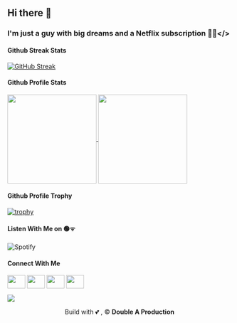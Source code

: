 ## Hi there 👋

### I'm just a guy with big dreams and a Netflix subscription 💭🍿</>

#### Github Streak Stats
[![GitHub Streak](https://github-readme-streak-stats.herokuapp.com?user=clone47&theme=catppuccin-latte)](https://git.io/streak-stats)

#### Github Profile Stats
<a href="https://github.com/anuraghazra/github-readme-stats">
  <img height=200 align="center" src="https://github-readme-stats.vercel.app/api?username=clone47&theme=catppuccin_latte" />
</a>
<a href="https://github.com/anuraghazra/convoychat">
  <img height=200 align="center" src="https://github-readme-stats.vercel.app/api/top-langs?username=clone47&layout=compact&langs_count=8&card_width=320&theme=catppuccin_latte" />
</a>

#### Github Profile Trophy
[![trophy](https://github-profile-trophy.vercel.app/?username=clone47&theme=flat&margin-w=15&margin-h=15)](https://github.com/ryo-ma/github-profile-trophy)

#### Listen With Me on 🟢ᯤ
![Spotify](https://spotify-recently-played-readme.vercel.app/api?user=uksm9tzudywpnwn35oy5u6olk)

#### Connect With Me
<p align="left">
<a href="https://twitter.com/ayon_alfaz" target="blank"><img align="center" src="https://cdn.jsdelivr.net/npm/simple-icons@3.0.1/icons/twitter.svg" alt="" height="30" width="40" /></a>
<a href="https://www.linkedin.com/in/ayonalfaz" target="blank"><img align="center" src="https://cdn.jsdelivr.net/npm/simple-icons@3.0.1/icons/linkedin.svg" alt="" height="30" width="40" /></a>
<a href="https://www.instagram.com/ayon.alfaz/" target="blank"><img align="center" src="https://cdn.jsdelivr.net/npm/simple-icons@3.0.1/icons/instagram.svg" alt="" height="30" width="40" /></a>
<a href="https://www.facebook.com/ayon.alfaz" target="blank"><img align="center" src="https://cdn.jsdelivr.net/npm/simple-icons@3.0.1/icons/facebook.svg" alt="" height="30" width="40" /></a>
</p>

![](https://komarev.com/ghpvc/?username=clone47&color=blue&style=for-the-badge&abbreviated=true&label=PROFILE+VIEWS)

<p align="center">
  Build with 💕 , &copy; <b> Double A Production</b>
</p>
